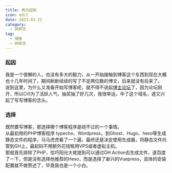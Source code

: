 ```yaml
---
title: 再次起航
icon: edit
date: 2023-03-22
category:
  - 碎碎念
tag:
  - 博客
  - 碎碎念
---
```



### 起因  

我是一个很懒的人，也没有多大的毅力，从一开始接触到博客这个东西到现在大概也十几年时间了，期间断断续续的写了不足两位数的博文，后来就没有后来了。  
说到这里，为什么又准备开始写博客呢，就不得不说起[博主论坛](https://bzlt.net)了，因为论坛刚开，所以Crll为了活跃人气，抽奖抽了好几次，我很幸运，中了这个域名，遂又兴起了写写博客的念头。  
### 选择  
既然要写博客，那选择哪个博客程序是绕不过的一个事情。  
从最初用的PHP博客程序 typecho、Wordpress，到Ghost、Hugo、hexo等生成静态文件的程序，马马虎虎看了一个遍，最终还是决定使用生成器，将静态文件托管到GH上，最起码不用额外花钱租用VPS或者虚拟主机。  
那就首先排除了PHP，恰巧阳光大佬提到可以通过GH Action去生成文件，遂百度了一下，但是没有选择他推荐的Hexo，而是选择了新兴的Vuepress，具体的安装配置就不做赘述了，毕竟我也是一个小白。
